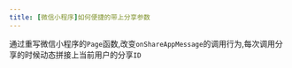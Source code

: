 ```yaml
---
title: [微信小程序]如何便捷的带上分享参数
---
```


通过重写微信小程序的`Page`函数,改变`onShareAppMessage`的调用行为,每次调用分享的时候动态拼接上当前用户的分享`ID`